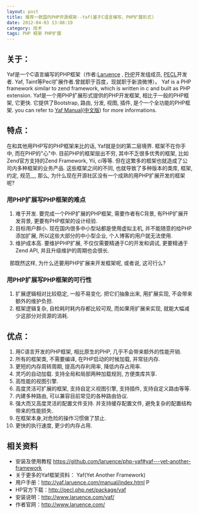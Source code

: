 ```yaml
---
layout: post
title: 推荐一款国内PHP开源框架--Yaf(基于C语言编写、PHP扩展形式)
date: 2012-04-03 13:08:19
category: 技术
tags: PHP 框架 PHP扩展
---
```


## 关于：

Yaf是一个C语言编写的PHP框架（作者:[Laruence](http://www.laruence.com/) , [PHP](http://www.php.net/)开发组成员, [PECL](http://pecl.php.net/)开发者. Yaf, Taint等Pecl扩展作者.曾就职于百度，现就职于新浪微博）。 Yaf is a PHP framework similar to zend framework, which is written in c and built as PHP extension. Yaf是一个用PHP扩展形式提供的PHP开发框架, 相比于一般的PHP框架, 它更快. 它提供了Bootstrap, 路由, 分发, 视图, 插件, 是个一个全功能的PHP框架. you can refer to [Yaf Manual](http://www.php.net/manual/en/book.yaf.php)([中文版](http://yaf.laruence.com/manual/)) for more informations. 

## 特点：

在和其他用PHP写的PHP框架来比的话, Yaf就是剑的第二层境界. 框架不在你手中, 而在PHP的"心"中. 目前PHP的框架层出不穷, 其中不乏很多优秀的框架, 比如Zend官方支持的Zend Framework, Yii, ci等等. 但在这繁多的框架也就造成了公司内多种框架的业务产品. 这些框架之间的不同, 也就导致了多种版本的类库, 框架, 约定, 规范,,,, 那么, 为什么现在开源社区没有一个成熟的用PHP扩展开发的框架呢?  

### 用PHP扩展写PHP框架的难点

  1. 难于开发. 要完成一个PHP扩展的PHP框架, 需要作者有C背景, 有PHP扩展开发背景, 更要有PHP框架的设计经验.
  2. 目标用户群小. 现在国内很多中小型站都是使用虚拟主机, 并不能随意的给PHP添加扩展, 所以这些大部分的中小型企业, 个人博客的用户就无法使用.
  3. 维护成本高. 要维护PHP扩展, 不仅仅需要精通于C的开发和调试, 更要精通于Zend API, 并且升级维护的周期也会很长.

  那既然这样, 为什么还要用PHP扩展来开发框架呢, 或者说, 这可行么? 

### 用PHP扩展写PHP框架的可行性

  1. 扩展逻辑相对比较稳定, 一般不易变化. 把它们抽象出来, 用扩展实现, 不会带来额外的维护负担.
  2. 框架逻辑复杂, 自检耗时耗内存都比较可观, 而如果用扩展来实现, 就能大幅减少这部分对资源的消耗.
 

## 优点：

  1. 用C语言开发的PHP框架, 相比原生的PHP, 几乎不会带来额外的性能开销.
  2. 所有的框架类, 不需要编译, 在PHP启动的时候加载, 并常驻内存.
  3. 更短的内存周转周期, 提高内存利用率, 降低内存占用率.
  4. 灵巧的自动加载. 支持全局和局部两种加载规则, 方便类库共享.
  5. 高性能的视图引擎.
  6. 高度灵活可扩展的框架, 支持自定义视图引擎, 支持插件, 支持自定义路由等等.
  7. 内建多种路由, 可以兼容目前常见的各种路由协议.
  8. 强大而又高度灵活的配置文件支持. 并支持缓存配置文件, 避免复杂的配置结构带来的性能损失.
  9. 在框架本身,对危险的操作习惯做了禁止.
  10. 更快的执行速度, 更少的内存占用.

## 相关资料
  * 安装及使用教程 <https://github.com/laruence/php-yaf#yaf---yet-another-framework>   
  * 关于更多的Yaf框架资料： Yaf(Yet Another Framework)
  * 用户手册：<http://yaf.laruence.com/manual/index.html> P
  * HP官方下载：<http://pecl.php.net/package/yaf> 
  * 安装说明：<http://www.laruence.com/yaf/> 
  * 作者官网：<http://www.laruence.com/>

